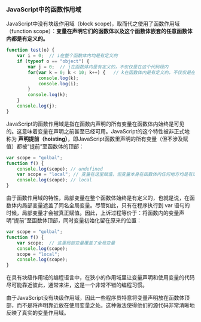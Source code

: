 ### JavaScript中的函数作用域

JavaScript中没有块级作用域（block scope)，取而代之使用了函数作用域（function scope）：**变量在声明它们的函数体以及这个函数体嵌套的任意函数体内都是有定义的。**
```js
function test(o) {
    var i = 0;  // i在整个函数体内均是有定义的
    if (typeof o == "object") {
        var j = 0;  // j在函数体内是有定义的，不仅仅是在这个代码段内
        for(var k = 0; k < 10; k++) {   // k在函数体内是有定义的，不仅仅是在循环内
            console.log(k);
            console.log(i);
        }
        console.log(k);
    }
    console.log(j);
}
```

JavaScript的函数作用域是指在函数内声明的所有变量在函数体内始终是可见的。这意味着变量在声明之前甚至已经可用。JavaScript的这个特性被非正式地称为 **声明提前（hoisting）**，即JavaScript函数里声明的所有变量（但不涉及赋值）都被“提前”至函数体的顶部：
```js
var scope = "golbal";
function f() {
    console.log(scope); // undefined
    var scope = "local"; // 变量在这里赋值，但变量本身在函数体内任何地方均是有定义的
    console.log(scope); // local
}
```
由于函数作用域的特性，局部变量在整个函数体始终是有定义的，也就是说，在函数体内局部变量遮盖了同名全局变量。尽管如此，只有在程序执行到 var 语句的时候，局部变量才会被真正赋值。因此，上诉过程等价于：将函数内的变量声明“提前”至函数体顶部，同时变量初始化留在原来的位置：
```js
var scope = "golbal";
function f() {
    var scope;  // 这里局部变量覆盖了全局变量
    console.log(scope);
    scope = "local";
    console.log(scope);
}
```
在具有块级作用域的编程语言中，在狭小的作用域里让变量声明和使用变量的代码尽可能靠近彼此，通常来讲，这是一个非常不错的编程习惯。

由于JavaScript没有块级作用域，因此一些程序员特意将变量声明放在函数体顶部，而不是将声明靠近放在使用变量之处。这种做法使得他们的源代码非常清晰地反映了真实的变量作用域。